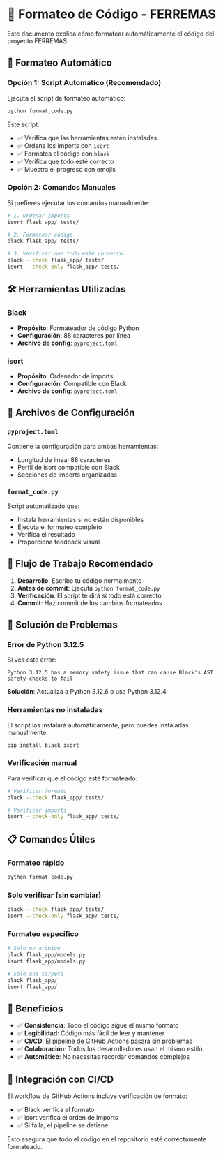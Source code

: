 # 🎨 Formateo de Código - FERREMAS

Este documento explica cómo formatear automáticamente el código del proyecto FERREMAS.

## 🚀 Formateo Automático

### Opción 1: Script Automático (Recomendado)

Ejecuta el script de formateo automático:

```bash
python format_code.py
```

Este script:
- ✅ Verifica que las herramientas estén instaladas
- ✅ Ordena los imports con `isort`
- ✅ Formatea el código con `black`
- ✅ Verifica que todo esté correcto
- ✅ Muestra el progreso con emojis

### Opción 2: Comandos Manuales

Si prefieres ejecutar los comandos manualmente:

```bash
# 1. Ordenar imports
isort flask_app/ tests/

# 2. Formatear código
black flask_app/ tests/

# 3. Verificar que todo esté correcto
black --check flask_app/ tests/
isort --check-only flask_app/ tests/
```

## 🛠️ Herramientas Utilizadas

### Black
- **Propósito**: Formateador de código Python
- **Configuración**: 88 caracteres por línea
- **Archivo de config**: `pyproject.toml`

### isort
- **Propósito**: Ordenador de imports
- **Configuración**: Compatible con Black
- **Archivo de config**: `pyproject.toml`

## 📁 Archivos de Configuración

### `pyproject.toml`
Contiene la configuración para ambas herramientas:
- Longitud de línea: 88 caracteres
- Perfil de isort compatible con Black
- Secciones de imports organizadas

### `format_code.py`
Script automatizado que:
- Instala herramientas si no están disponibles
- Ejecuta el formateo completo
- Verifica el resultado
- Proporciona feedback visual

## 🔄 Flujo de Trabajo Recomendado

1. **Desarrollo**: Escribe tu código normalmente
2. **Antes de commit**: Ejecuta `python format_code.py`
3. **Verificación**: El script te dirá si todo está correcto
4. **Commit**: Haz commit de los cambios formateados

## 🚨 Solución de Problemas

### Error de Python 3.12.5
Si ves este error:
```
Python 3.12.5 has a memory safety issue that can cause Black's AST safety checks to fail
```

**Solución**: Actualiza a Python 3.12.6 o usa Python 3.12.4

### Herramientas no instaladas
El script las instalará automáticamente, pero puedes instalarlas manualmente:
```bash
pip install black isort
```

### Verificación manual
Para verificar que el código esté formateado:
```bash
# Verificar formato
black --check flask_app/ tests/

# Verificar imports
isort --check-only flask_app/ tests/
```

## 📋 Comandos Útiles

### Formateo rápido
```bash
python format_code.py
```

### Solo verificar (sin cambiar)
```bash
black --check flask_app/ tests/
isort --check-only flask_app/ tests/
```

### Formateo específico
```bash
# Solo un archivo
black flask_app/models.py
isort flask_app/models.py

# Solo una carpeta
black flask_app/
isort flask_app/
```

## 🎯 Beneficios

- ✅ **Consistencia**: Todo el código sigue el mismo formato
- ✅ **Legibilidad**: Código más fácil de leer y mantener
- ✅ **CI/CD**: El pipeline de GitHub Actions pasará sin problemas
- ✅ **Colaboración**: Todos los desarrolladores usan el mismo estilo
- ✅ **Automático**: No necesitas recordar comandos complejos

## 🔗 Integración con CI/CD

El workflow de GitHub Actions incluye verificación de formato:
- ✅ Black verifica el formato
- ✅ isort verifica el orden de imports
- ✅ Si falla, el pipeline se detiene

Esto asegura que todo el código en el repositorio esté correctamente formateado. 